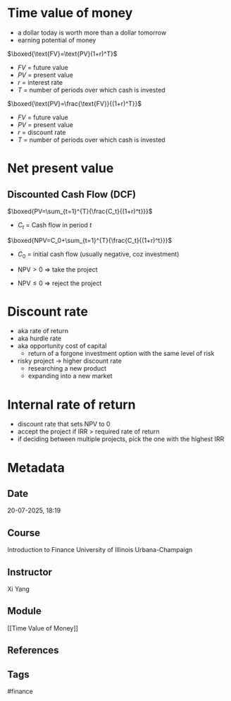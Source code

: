 # Time value of money
- a dollar today is worth more than a dollar tomorrow
- earning potential of money

$\boxed{\text{FV}=\text{PV}(1+r)^T}$
- $FV$ = future value
- $PV$ = present value
- $r$ = interest rate
- $T$ = number of periods over which cash is invested

$\boxed{\text{PV}=\frac{\text{FV}}{(1+r)^T}}$
- $FV$ = future value
- $PV$ = present value
- $r$ = discount rate
- $T$ = number of periods over which cash is invested

# Net present value
## Discounted Cash Flow (DCF)

$\boxed{PV=\sum_{t=1}^{T}{\frac{C_t}{(1+r)^t}}}$
- $C_t$ = Cash flow in period $t$

$\boxed{NPV=C_0+\sum_{t=1}^{T}{\frac{C_t}{(1+r)^t}}}$
- $C_0$ = initial cash flow (usually negative, coz investment)

- $\text{NPV}>0$ => take the project
- $\text{NPV}\leq0$ => reject the project
# Discount rate
- aka rate of return
- aka hurdle rate
- aka opportunity cost of capital
	- return of a forgone investment option with the same level of risk
- risky project -> higher discount rate
	- researching a new product
	- expanding into a new market
# Internal rate of return
- discount rate that sets NPV to 0
- accept the project if IRR > required rate of return
- if deciding between multiple projects, pick the one with the highest IRR
# Metadata
## Date
20-07-2025, 18:19
## Course
Introduction to Finance
University of Illinois Urbana-Champaign
## Instructor
Xi Yang
## Module
[[Time Value of Money]]
## References
## Tags
#finance 